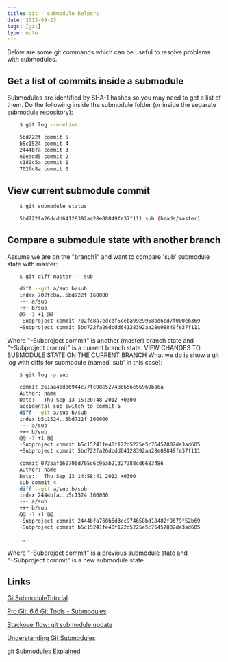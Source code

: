 ```yaml
---
title: git - submodule helpers
date: 2012-09-23
tags: [git]
type: note
---
```


Below are some git commands which can be useful to resolve problems with submodules.

<!-- more -->
Get a list of commits inside a submodule
-------------------------------------------
Submodules are identified by SHA-1 hashes so you may need to get a list of them. Do the following inside the submodule folder (or inside the separate submodule repository):

```bash
    $ git log --oneline

    5bd722f commit 5
    b5c1524 commit 4
    2444bfa commit 3
    e0eadd5 commit 2
    c180c5a commit 1
    702fc8a commit 0
```

View current submodule commit
-------------------------------------------

```bash
    $ git submodule status

    5bd722fa26dcdd64128392aa28e08849fe37f111 sub (heads/master)
```

Compare a submodule state with another branch
-------------------------------------------
Assume we are on the "branch1" and want to compare 'sub' submodule state with master:

```bash
    $ git diff master -- sub

    diff --git a/sub b/sub
    index 702fc8a..5bd722f 160000
    --- a/sub
    +++ b/sub
    @@ -1 +1 @@
    -Subproject commit 702fc8a7edcdf5ceba9929958bd6cd7f000eb369
    +Subproject commit 5bd722fa26dcdd64128392aa28e08849fe37f111
```

Where "-Subproject commit" is another (master) branch state and "+Subproject commit" is a current branch state.
VIEW CHANGES TO SUBMODULE STATE ON THE CURRENT BRANCH
What we do is show a git log with diffs for submodule (named 'sub' in this case):

```bash
    $ git log -p sub

    commit 261aa4bdb6944c77fc98e52748d656e56969ba6a
    Author: name
    Date:   Thu Sep 13 15:20:48 2012 +0300
    accidental sub switch to commit 5
    diff --git a/sub b/sub
    index b5c1524..5bd722f 160000
    --- a/sub
    +++ b/sub
    @@ -1 +1 @@
    -Subproject commit b5c15241fe40f122d5225e5c76457802de3ad605
    +Subproject commit 5bd722fa26dcdd64128392aa28e08849fe37f111

    commit 073aaf160706d705c6c95ab21327388cd6683486
    Author: name
    Date:   Thu Sep 13 14:58:41 2012 +0300
    sub commit 4
    diff --git a/sub b/sub
    index 2444bfa..b5c1524 160000
    --- a/sub
    +++ b/sub
    @@ -1 +1 @@
    -Subproject commit 2444bfa760b5d3cc974658bd18482f9679f52b69
    +Subproject commit b5c15241fe40f122d5225e5c76457802de3ad605

    ...
```

Where "-Subproject commit" is a previous submodule state and "+Subproject commit" is a new submodule state.

Links
-------------------------------------------
[GitSubmoduleTutorial](https://git.wiki.kernel.org/index.php/GitSubmoduleTutorial)

[Pro Git: 6.6 Git Tools - Submodules](http://git-scm.com/book/en/Git-Tools-Submodules)

[Stackoverflow: git submodule update](http://stackoverflow.com/questions/1979167/git-submodule-update)

[Understanding Git Submodules](http://speirs.org/blog/2009/5/11/understanding-git-submodules.html)

[git Submodules Explained](http://longair.net/blog/2010/06/02/git-submodules-explained/)
